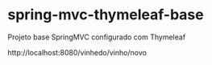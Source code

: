 # spring-mvc-thymeleaf-base
Projeto base SpringMVC configurado com Thymeleaf

http://localhost:8080/vinhedo/vinho/novo
